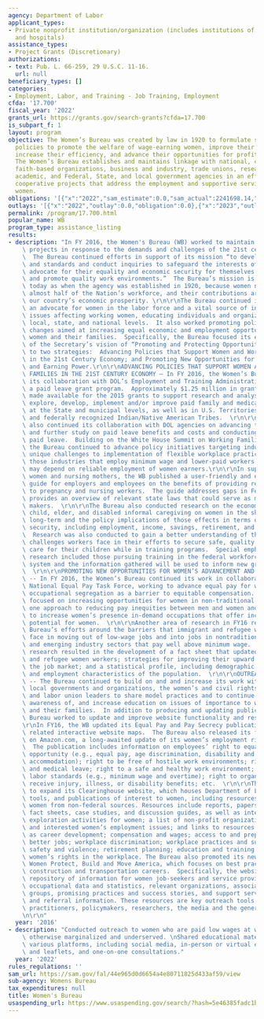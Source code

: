 ```yaml
---
agency: Department of Labor
applicant_types:
- Private nonprofit institution/organization (includes institutions of higher education
  and hospitals)
assistance_types:
- Project Grants (Discretionary)
authorizations:
- text: Pub. L. 66-259, 29 U.S.C. 11-16.
  url: null
beneficiary_types: []
categories:
- Employment, Labor, and Training - Job Training, Employment
cfda: '17.700'
fiscal_year: '2022'
grants_url: https://grants.gov/search-grants?cfda=17.700
is_subpart_f: 1
layout: program
objective: The Women’s Bureau was created by law in 1920 to formulate standards and
  policies to promote the welfare of wage-earning women, improve their working conditions,
  increase their efficiency, and advance their opportunities for profitable employment.
  The Women’s Bureau establishes and maintains linkage with national, community and
  faith-based organizations, business and industry, trade unions, research foundations,
  academic, and Federal, State, and local government agencies in an effort to develop
  cooperative projects that address the employment and supportive service needs of
  women.
obligations: '[{"x":"2022","sam_estimate":0.0,"sam_actual":2241698.14,"usa_spending_actual":-139701.82},{"x":"2023","sam_estimate":2871324.0,"sam_actual":0.0,"usa_spending_actual":3010467.52},{"x":"2024","sam_estimate":1000000.0,"sam_actual":0.0,"usa_spending_actual":2150000.0}]'
outlays: '[{"x":"2022","outlay":0.0,"obligation":0.0},{"x":"2023","outlay":1184518.24,"obligation":3871224.0},{"x":"2024","outlay":1760379.01,"obligation":1400000.0}]'
permalink: /program/17.700.html
popular_name: WB
program_type: assistance_listing
results:
- description: "In FY 2016, the Women's Bureau (WB) worked to maintain and develop\
    \ projects in response to the demands and challenges of the 21st century workforce.\
    \  The Bureau continued efforts in support of its mission “to develop policies\
    \ and standards and conduct inquiries to safeguard the interests of working women,\
    \ advocate for their equality and economic security for themselves and their families,\
    \ and promote quality work environments.”  The Bureau’s mission is as critical\
    \ today as when the agency was established in 1920, because women now comprise\
    \ almost half of the Nation’s workforce, and their contributions are vital to\
    \ our country’s economic prosperity. \r\n\r\nThe Bureau continued its role as\
    \ an advocate for women in the labor force and a vital source of information about\
    \ issues affecting working women, educating individuals and organizations at the\
    \ local, state, and national levels.  It also worked promoting policy and programmatic\
    \ changes aimed at increasing equal economic and employment opportunity for working\
    \ women and their families.  Specifically, the Bureau focused its efforts in support\
    \ of the Secretary’s vision of “Promoting and Protecting Opportunity” related\
    \ to two strategies:  Advancing Policies that Support Women and Working Families\
    \ in the 21st Century Economy; and Promoting New Opportunities for Women’s Advancement\
    \ and Earning Power.\r\n\r\nADVANCING POLICIES THAT SUPPORT WOMEN AND WORKING\
    \ FAMILIES IN THE 21ST CENTURY ECONOMY – In FY 2016, the Women’s Bureau continued\
    \ its collaboration with DOL’s Employment and Training Administration to administer\
    \ a paid leave grant program.  Approximately $1.25 million in grant funds were\
    \ made available for the 2015 grants to support research and analysis needed to\
    \ explore, develop, implement and/or improve paid family and medical leave programs\
    \ at the State and municipal levels, as well as in U.S. Territories and Possessions\
    \ and federally recognized Indian/Native American Tribes.  \r\n\r\nThe Bureau\
    \ also continued its collaboration with DOL agencies on advancing the latest research\
    \ and further study on paid leave benefits and costs and conducting outreach on\
    \ paid leave.  Building on the White House Summit on Working Families action plan,\
    \ the Bureau continued to advance policy initiatives targeting industries with\
    \ unique challenges to implementation of flexible workplace practices, including\
    \ those industries that employ minimum wage and lower-paid workers whose families\
    \ may depend on reliable employment of women earners.\r\n\r\nIn support of pregnant\
    \ women and nursing mothers, the WB published a user-friendly and easy to understand\
    \ guide for employers and employees on the benefits of providing reasonable accommodations\
    \ to pregnancy and nursing workers.  The guide addresses gaps in Federal law and\
    \ provides an overview of relevant state laws that could serve as models for policy\
    \ makers.  \r\n\r\nThe Bureau also conducted research on the economic impact of\
    \ child, elder, and disabled informal caregiving on women in the short-term and\
    \ long-term and the policy implications of those effects in terms of women’s economic\
    \ security, including employment, income, savings, retirement, and poverty rates.\
    \  Research was also conducted to gain a better understanding of the needs and\
    \ challenges workers face in their efforts to secure safe, quality, affordable\
    \ care for their children while in training programs.  Special emphasis for the\
    \ research included those pursuing training in the federal workforce development\
    \ system and the information gathered will be used to inform new grant initiatives.\
    \  \r\n\r\nPROMOTING NEW OPPORTUNITIES FOR WOMEN’S ADVANCEMENT AND EARNING POWER\
    \ -- In FY 2016, the Women’s Bureau continued its work in collaboration with the\
    \ National Equal Pay Task Force, working to advance equal pay for women by reducing\
    \ occupational segregation as a barrier to equitable compensation.  The Bureau\
    \ focused on increasing opportunities for women in non-traditional careers as\
    \ one approach to reducing pay inequities between men and women and also worked\
    \ to increase women’s presence in-demand occupations that offer increased earnings\
    \ potential for women.  \r\n\r\nAnother area of research in FY16 reflected the\
    \ Bureau’s efforts around the barriers that immigrant and refugee women workers\
    \ face in moving out of low-wage jobs and into jobs in nontraditional occupations\
    \ and emerging industry sectors that pay well above minimum wage.  The Bureau’s\
    \ research resulted in the development of a fact sheet that updated data on immigrant\
    \ and refugee women workers; strategies for improving their upward mobility in\
    \ the job market; and a statistical profile, including demographic, geographic,\
    \ and employment characteristics of the population.  \r\n\r\nOUTREACH EFFORTS\
    \ -- The Bureau continued to build on and and increase its work with state and\
    \ local governments and organizations, the women’s and civil rights advocacy community,\
    \ and labor union leaders to share model practices and to continue to raise women’s\
    \ awareness of, and increase education on issues of importance to working women\
    \ and their families.  In addition to producing and updating publications, the\
    \ Bureau worked to update and improve website functionality and resources.\r\n\
    \r\nIn FY16, the WB updated its Equal Pay and Pay Secrecy publications and the\
    \ related interactive website maps.  The Bureau also released its first e-book\
    \ on Amazon.com, a long-awaited update of its women’s employment rights guide.\
    \  The publication includes information on employees’ right to equal employment\
    \ opportunity (e.g., equal pay, age discrimination, disability and reasonable\
    \ accommodation); right to be free of hostile work environments; right to family\
    \ and medical leave; right to a safe and healthy work environment; right to fair\
    \ labor standards (e.g., minimum wage and overtime); right to organize; and to\
    \ receive injury, illness, or disability benefits; etc.  \r\n\r\nThe Bureau continued\
    \ to expand its Clearinghouse website, which houses Department of Labor resources,\
    \ tools, and publications of interest to women, including resources on working\
    \ women from non-federal sources. Resources include reports, papers, policies,\
    \ fact sheets, case studies, and discussion guides, as well as interactive career\
    \ exploration activities for women; a list of non-profit organizations publishing\
    \ and interested women’s employment issues; and links to resources on topics such\
    \ as career development; compensation and wages; access to and preparation for\
    \ better jobs; workplace discrimination; workplace practices and supports; workplace\
    \ safety and violence; retirement planning; education and training programs; and\
    \ women’s rights in the workplace. The Bureau also promoted its new NTO website:\
    \ Women Protect, Build and Move America, which focuses on best practices in law-enforcement,\
    \ construction and transportation careers.  Specifically, the website offers a\
    \ repository of information for women job-seekers and service providers, including\
    \ occupational data and statistics, relevant organizations, associations and advocacy\
    \ groups, promising practices and success stories, and support service resource\
    \ and referral information. These resources are key outreach tools that benefit\
    \ practitioners, policymakers, researchers, the media and the general public.\r\
    \n\r\n"
  year: '2016'
- description: "Conducted outreach to women who are paid low wages at work and are\
    \ otherwise marginalized and underserved. \nShared educational materials through\
    \ various platforms, including social media, in-person or virtual events, brochures\
    \ and leaflets, and one-on-one consultations."
  year: '2022'
rules_regulations: ''
sam_url: https://sam.gov/fal/44e965d0d6654a4e80711825d433af59/view
sub-agency: Womens Bureau
tax_expenditures: null
title: Women's Bureau
usaspending_url: https://www.usaspending.gov/search/?hash=5e46385fadc1b3c6466417ded96f4079
---
```

